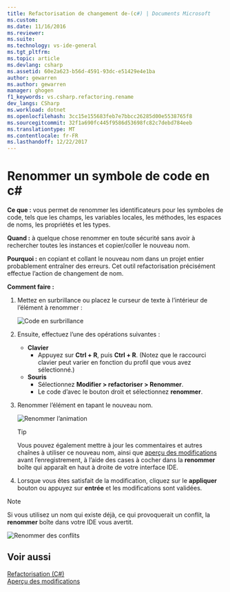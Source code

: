 ```yaml
---
title: Refactorisation de changement de-(c#) | Documents Microsoft
ms.custom: 
ms.date: 11/16/2016
ms.reviewer: 
ms.suite: 
ms.technology: vs-ide-general
ms.tgt_pltfrm: 
ms.topic: article
ms.devlang: csharp
ms.assetid: 60e2a623-b56d-4591-93dc-e51429e4e1ba
author: gewarren
ms.author: gewarren
manager: ghogen
f1_keywords: vs.csharp.refactoring.rename
dev_langs: CSharp
ms.workload: dotnet
ms.openlocfilehash: 3cc15e155683feb7e7bbcc26285d00e5538765f8
ms.sourcegitcommit: 32f1a690fc445f9586d53698fc82c7debd784eeb
ms.translationtype: MT
ms.contentlocale: fr-FR
ms.lasthandoff: 12/22/2017
---
```

# <a name="rename-a-code-symbol-in-c"></a>Renommer un symbole de code en c# #
**Ce que :** vous permet de renommer les identificateurs pour les symboles de code, tels que les champs, les variables locales, les méthodes, les espaces de noms, les propriétés et les types.

**Quand :** à quelque chose renommer en toute sécurité sans avoir à rechercher toutes les instances et copier/coller le nouveau nom.  

**Pourquoi :** en copiant et collant le nouveau nom dans un projet entier probablement entraîner des erreurs.  Cet outil refactorisation précisément effectue l’action de changement de nom.

**Comment faire :**

1. Mettez en surbrillance ou placez le curseur de texte à l’intérieur de l’élément à renommer :

   ![Code en surbrillance](media/rename_highlight.png)

1. Ensuite, effectuez l’une des opérations suivantes :
   * **Clavier**
     * Appuyez sur **Ctrl + R**, puis **Ctrl + R**.  (Notez que le raccourci clavier peut varier en fonction du profil que vous avez sélectionné.)
   * **Souris**
     * Sélectionnez **Modifier > refactoriser > Renommer**.
     * Le code d’avec le bouton droit et sélectionnez **renommer**.

1. Renommer l’élément en tapant le nouveau nom.

   ![Renommer l’animation](media/rename_animated.gif)

   > [!TIP]
   > Vous pouvez également mettre à jour les commentaires et autres chaînes à utiliser ce nouveau nom, ainsi que [aperçu des modifications](../../ide/preview-changes.md) avant l’enregistrement, à l’aide des cases à cocher dans la **renommer** boîte qui apparaît en haut à droite de votre interface IDE.

1. Lorsque vous êtes satisfait de la modification, cliquez sur le **appliquer** bouton ou appuyez sur **entrée** et les modifications sont validées.

> [!NOTE]
> Si vous utilisez un nom qui existe déjà, ce qui provoquerait un conflit, la **renommer** boîte dans votre IDE vous avertit.
>
> ![Renommer des conflits](media/rename_conflict.png)

## <a name="see-also"></a>Voir aussi  
[Refactorisation (C#)](../refactoring-csharp.md)  
[Aperçu des modifications](../../ide/preview-changes.md)

